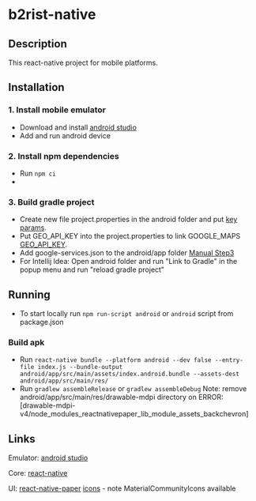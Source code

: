 # b2rist-native

## Description

This react-native project for mobile platforms.

## Installation

### 1. Install mobile emulator
- Download and install [android studio](https://developer.android.com/) 
- Add and run android device

### 2. Install npm dependencies
- Run
  ``npm ci``
- 
### 3. Build gradle project
- Create new file project.properties in the android folder and put [key params](https://developer.android.com/studio/publish/app-signing).
- Put GEO_API_KEY into the project.properties to link GOOGLE_MAPS [GEO_API_KEY](https://developers.google.com/maps/documentation/geolocation/get-api-key).
- Add google-services.json to the android/app folder [Manual Step3](https://firebase.google.com/docs/android/setup)
- For Intellij Idea: Open android folder and run "Link to Gradle" in the popup menu and run "reload gradle project"

## Running
- To start locally run ``npm run-script android`` or ``android`` script from package.json

### Build apk
- Run ``react-native bundle --platform android --dev false --entry-file index.js --bundle-output android/app/src/main/assets/index.android.bundle --assets-dest android/app/src/main/res/``
- Run ``gradlew assembleRelease`` or ``gradlew assembleDebug``
Note: remove android/app/src/main/res/drawable-mdpi directory on ERROR:[drawable-mdpi-v4/node_modules_reactnativepaper_lib_module_assets_backchevron] 

## Links
Emulator:
[android studio](https://developer.android.com/)

Core:
[react-native](https://reactnative.dev/)

UI:
[react-native-paper](https://reactnativepaper.com/)
[icons](https://oblador.github.io/react-native-vector-icons/) - note MaterialCommunityIcons available
